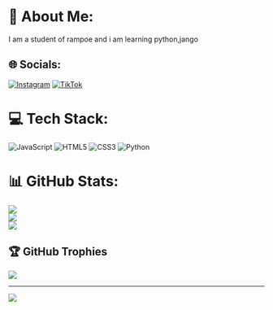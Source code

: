 # 💫 About Me:
I am a student of rampoe and i am learning python,jango


## 🌐 Socials:
[![Instagram](https://img.shields.io/badge/Instagram-%23E4405F.svg?logo=Instagram&logoColor=white)](https://instagram.com/malades.py) [![TikTok](https://img.shields.io/badge/TikTok-%23000000.svg?logo=TikTok&logoColor=white)](https://tiktok.com/@malades.py) 

# 💻 Tech Stack:
![JavaScript](https://img.shields.io/badge/javascript-%23323330.svg?style=for-the-badge&logo=javascript&logoColor=%23F7DF1E) ![HTML5](https://img.shields.io/badge/html5-%23E34F26.svg?style=for-the-badge&logo=html5&logoColor=white) ![CSS3](https://img.shields.io/badge/css3-%231572B6.svg?style=for-the-badge&logo=css3&logoColor=white) ![Python](https://img.shields.io/badge/python-3670A0?style=for-the-badge&logo=python&logoColor=ffdd54)
# 📊 GitHub Stats:
![](https://github-readme-stats.vercel.app/api?username=NotMrBeas1&theme=cobalt&hide_border=false&include_all_commits=true&count_private=false)<br/>
![](https://github-readme-streak-stats.herokuapp.com/?user=NotMrBeas1&theme=cobalt&hide_border=false)<br/>
![](https://github-readme-stats.vercel.app/api/top-langs/?username=NotMrBeas1&theme=cobalt&hide_border=false&include_all_commits=true&count_private=false&layout=compact)

## 🏆 GitHub Trophies
![](https://github-profile-trophy.vercel.app/?username=NotMrBeas1&theme=vue&no-frame=false&no-bg=false&margin-w=4)

---
[![](https://visitcount.itsvg.in/api?id=NotMrBeas1&icon=0&color=0)](https://visitcount.itsvg.in)

<!-- Proudly created with GPRM ( https://gprm.itsvg.in ) -->
